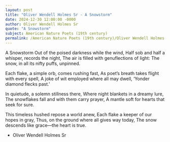 ```yaml
---
layout: post
title: "Oliver Wendell Holmes Sr - A Snowstorm"
date: 2024-12-30 12:00:00 -0000
author: Oliver Wendell Holmes Sr
quote: "A Snowstorm"
subject: American Nature Poets (19th century)
permalink: /American Nature Poets (19th century)/Oliver Wendell Holmes Sr/Oliver Wendell Holmes Sr - A Snowstorm
---
```


A Snowstorm
Out of the poised darkness while the wind,
Half sob and half a whisper, records the night,
The air is filled with genuflections of light:
The snow, in all its nifty puffs, unpinned.

Each flake, a simple orb, comes rushing fast,
As poet’s breath takes flight with every spell,
A joke of wit employed where all may dwell,
‘Yonder diamond flecks past.’

In quietude, a solemn stillness there,
Where night blankets in a dreamy lure,
The snowflakes fall and with them carry prayer,
A mantle soft for hearts that seek for sure.

This timeless hushed repose a world anew,
Each flake a keeper of our hopes in gray,
Thus, on the ground where all gives way today,
The snow descends like grace—the heart is true.

- Oliver Wendell Holmes Sr
